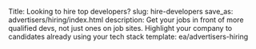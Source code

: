 Title: Looking to hire top developers?
slug: hire-developers
save_as: advertisers/hiring/index.html
description: Get your jobs in front of more qualified devs, not just ones on job sites. Highlight your company to candidates already using your tech stack
template: ea/advertisers-hiring
